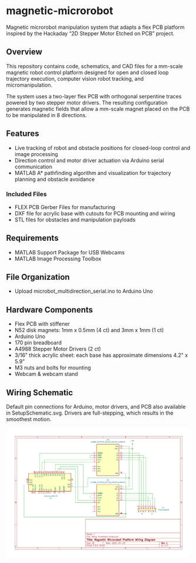 # magnetic-microrobot

Magnetic microrobot manipulation system that adapts a flex PCB platform inspired by the Hackaday “2D Stepper Motor Etched on PCB” project.

## Overview

This repository contains code, schematics, and CAD files for a mm-scale magnetic robot control platform designed for open and closed loop trajectory execution, computer vision robot tracking, and micromanipulation.

The system uses a two-layer flex PCB with orthogonal serpentine traces powered by two stepper motor drivers. The resulting configuration generates magnetic fields that allow a mm-scale magnet placed on the PCB to be manipulated in 8 directions. 

## Features 

- Live tracking of robot and obstacle positions for closed-loop control and image processing
- Direction control and motor driver actuation via Arduino serial communication
- MATLAB A* pathfinding algorithm and visualization for trajectory planning and obstacle avoidance 

### Included Files

- FLEX PCB Gerber Files for manufacturing
- DXF file for acrylic base with cutouts for PCB mounting and wiring
- STL files for obstacles and manipulation payloads 

## Requirements

- MATLAB Support Package for USB Webcams
- MATLAB Image Processing Toolbox

## File Organization

- Upload microbot_multidirection_serial.ino to Arduino Uno

## Hardware Components 

- Flex PCB with stiffener
- N52 disk magnets: 1mm x 0.5mm (4 ct) and 3mm x 1mm (1 ct)
- Arduino Uno
- 170 pin breadboard
- A4988 Stepper Motor Drivers (2 ct)
- 3/16" thick acrylic sheet: each base has approximate dimensions 4.2" x 5.9" 
- M3 nuts and bolts for mounting 
- Webcam & webcam stand

## Wiring Schematic
Default pin connections for Arduino, motor drivers, and PCB also available in SetupSchematic.svg. Drivers are full-stepping, which results in the smoothest motion.

![Schematic](SetupSchematic.svg)

